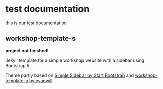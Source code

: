 # test documentation

this is our test documentation

## workshop-template-s

**project not finished!**

Jekyll template for a simple workshop website with a sidebar using Bootstrap 5.

Theme partly based on [Simple Sidebar by Start Bootstrap](https://github.com/startbootstrap/startbootstrap-simple-sidebar) and [workshop-template-b by evanwill](https://github.com/evanwill/workshop-template-b).
